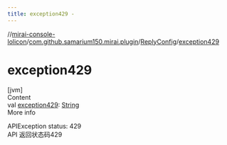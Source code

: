 ```yaml
---
title: exception429 -
---
```

//[mirai-console-lolicon](../../../index.md)/[com.github.samarium150.mirai.plugin](../index.md)/[ReplyConfig](index.md)/[exception429](exception429.md)



# exception429  
[jvm]  
Content  
val [exception429](exception429.md): [String](https://kotlinlang.org/api/latest/jvm/stdlib/kotlin/-string/index.html)  
More info  


APIException status: 429 <br> API 返回状态码429

  



